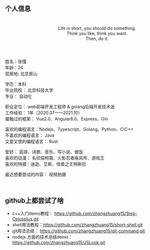 ## 个人信息

<div style="overflow: hidden">
    <div style="width: 100px;
                height: 100px;
                border-radius: 50%;
                background: url('./image/me.jpeg');
                background-position: 50% 30%;
                background-size: 100px;
                float:left;"
    >
    </div>
    <ul style="text-align: center;
               padding: 10px 0px;
               list-style: none;"
    >
      <li>Life is short, you should do something.</li>
      <li>Think you like, think you want.</li>
      <li>Then, do it.</li>
    </ul>
</div>
<br>

姓名：张僮  
年龄：24    
现居地: 北京房山  

学历：本科  
毕业院校： 北京科技大学  
专业： 自动化  

职业定位： web前端开发工程师 & golang后端开发技术迷  
工作经验： 1年（2020.07——2021.10）  
接触过的框架： Vue2.0、Angular8.0、Express、Gin

喜欢的编程语言：Nodejs、Typescript、Golang、Python、C\C++    
不喜欢的编程语言： Java  
又爱又恨的编程语言： Rust  

爱好： 篮球、诗歌、音乐、写小说、做饭  
喜欢的动漫： 名侦探柯南、火影忍者疾风传、游戏王  
喜欢的特摄：迪迦、艾斯、怪兽之王特斯拉

最近想要尝试的内容： 视频拍摄

<br>

## github上都尝试了啥

* c++入门demo教程： https://github.com/zhangzhuang15/Step-Cplusplus.git
* shell用法教程：https://github.com/zhangzhuang15/short-shell.git  
* git用法总结： https://github.com/zhangzhuang15/git-command.git  
* nodejs 方面的技术总结demo： https://github.com/zhangzhuang15/JSLook.git